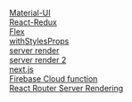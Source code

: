 [Material-UI](https://www.youtube.com/watch?v=xm4LX5fJKZ8) <br />
[React-Redux](https://www.youtube.com/watch?v=qrsle5quS7A&list=PL55RiY5tL51rrC3sh8qLiYHqUV3twEYU_) <br />
[Flex](https://codepen.io/enxaneta/full/adLPwv) <br />
[withStylesProps](https://codesandbox.io/s/k2y01rj3w7) <br />
[server render](https://www.youtube.com/watch?v=LTunyI2Oyzw) <br />
[server render 2](https://www.youtube.com/watch?v=mn9XipISLzo&list=PLzrVYRai0riRTQ-w233MaRwcbxkNeciQY) <br />
[next.js](https://www.youtube.com/watch?v=IkOVe40Sy0U) <br />
[Firebase Cloud function](https://blog.usejournal.com/build-a-serverless-full-stack-app-using-firebase-cloud-functions-81afe34a64fc) <br />
[React Router Server Rendering](https://www.youtube.com/watch?v=mZEv4mHsU5E) <br />